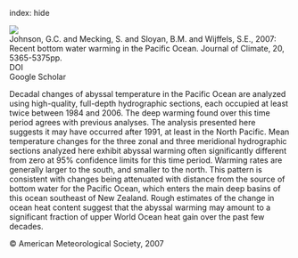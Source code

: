 index: hide

<div class="Citation">
    <div class="Citation-thumb CitationThumb-linked"  data-href="https://doi.org/10.1175/2007jcli1879.1">
      <img src="https://static.claimspace.cloud/climate-study-static/refs/thumbs/13/Johnson_et_al_2007-thumb.png" />
    </div>

  <div class="Citation-body">
    <div class="Citation-text">Johnson, G.C. and Mecking, S. and Sloyan, B.M. and Wijffels, S.E., 2007: Recent bottom water warming in the Pacific Ocean. <span class="Article-journal">Journal of Climate, </span><span class="Article-volume">20, </span>5365-5375pp.</div>
    <div class="Citation-links">
      <div class="CitationLink" data-href="https://doi.org/10.1175/2007jcli1879.1">
        <div class="CitationLink-icon CitationLink-Doi"></div>
        <div class="CitationLink-text">DOI</div>
      </div>
      <div class="CitationLink" data-href="https://scholar.google.com/scholar?q=10.1175/2007jcli1879.1">
        <div class="CitationLink-icon CitationLink-Scholar"></div>
        <div class="CitationLink-text">Google Scholar</div>
      </div>
    </div>
  </div>
</div>

Decadal changes of abyssal temperature in the Pacific Ocean are analyzed using high-quality, full-depth hydrographic sections, each occupied at least twice between 1984 and 2006. The deep warming found over this time period agrees with previous analyses. The analysis presented here suggests it may have occurred after 1991, at least in the North Pacific. Mean temperature changes for the three zonal and three meridional hydrographic sections analyzed here exhibit abyssal warming often significantly different from zero at 95% confidence limits for this time period. Warming rates are generally larger to the south, and smaller to the north. This pattern is consistent with changes being attenuated with distance from the source of bottom water for the Pacific Ocean, which enters the main deep basins of this ocean southeast of New Zealand. Rough estimates of the change in ocean heat content suggest that the abyssal warming may amount to a significant fraction of upper World Ocean heat gain over the past few decades.

<div class="Citation-copy">
&copy; American Meteorological Society, 2007
</div>
